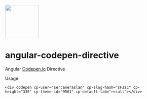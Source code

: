 <img align="center" height="108" src="https://www.angularjs.org/img/AngularJS-large.png">

angular-codepen-directive
=========================

Angular <a href="http://codepen.io/">Codepen.io</a> Directive

Usage:

```
<div codepen cp-user="sercaneraslan" cp-slug-hash="sFJzC" cp-height="330" cp-theme-id="9501" cp-default-tab="result"></div>
```
